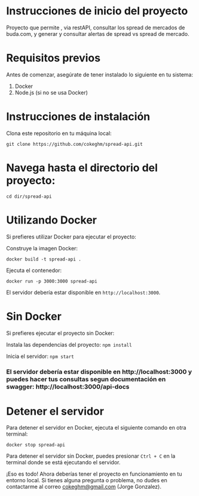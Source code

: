 # Instrucciones de inicio del proyecto
Proyecto que permite , via restAPI, consultar los spread de mercados de buda.com, y generar y consultar alertas de spread vs spread de mercado.

# Requisitos previos
Antes de comenzar, asegúrate de tener instalado lo siguiente en tu sistema:

1. Docker
2. Node.js (si no se usa Docker)

# Instrucciones de instalación
Clona este repositorio en tu máquina local:

`git clone https://github.com/cokeghm/spread-api.git`

# Navega hasta el directorio del proyecto:

`cd dir/spread-api`

  # Utilizando Docker
  Si prefieres utilizar Docker para ejecutar el proyecto:
  
  Construye la imagen Docker:
  
  `docker build -t spread-api .`
  
  Ejecuta el contenedor:
  
  `docker run -p 3000:3000 spread-api`
  
  El servidor debería estar disponible en `http://localhost:3000`.

  # Sin Docker
  Si prefieres ejecutar el proyecto sin Docker:
  
  Instala las dependencias del proyecto:
  `npm install`
  
  Inicia el servidor:
  `npm start`
  
 ### El servidor debería estar disponible en http://localhost:3000 y puedes hacer tus consultas segun documentación en swagger: http://localhost:3000/api-docs 

# Detener el servidor
Para detener el servidor en Docker, ejecuta el siguiente comando en otra terminal:

`docker stop spread-api`

Para detener el servidor sin Docker, puedes presionar `Ctrl + C` en la terminal donde se está ejecutando el servidor.

¡Eso es todo! Ahora deberías tener el proyecto en funcionamiento en tu entorno local. Si tienes alguna pregunta o problema, no dudes en contactarme al correo cokeghm@gmail.com (Jorge Gonzalez).
